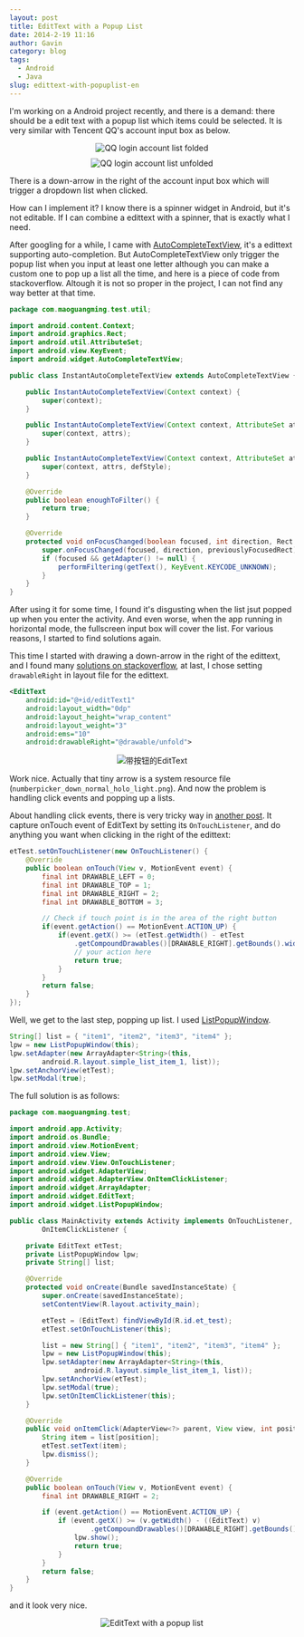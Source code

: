 ```yaml
---
layout: post
title: EditText with a Popup List
date: 2014-2-19 11:16
author: Gavin
category: blog
tags:
  - Android
  - Java
slug: edittext-with-popuplist-en
---
```


I'm working on a Android project recently, and there is a demand: there should be a edit text with a popup list which items could be selected. It is very similar with Tencent QQ's account input box as below.

<div style="text-align:center;margin:10px;"><img src="../images/qq-login.png" alt="QQ login account list folded" /></div>
<div style="text-align:center;margin:10px;"><img src="../images/qq-login2.png" alt="QQ login account list unfolded" /></div>

There is a down-arrow in the right of the account input box which will trigger a dropdown list when clicked.

How can I implement it? I know there is a spinner widget in Android, but it's not editable. If I can combine a edittext with a spinner, that is exactly what I need.

After googling for a while, I came with [AutoCompleteTextView][actv], it's a edittext supporting auto-completion. But AutoCompleteTextView only trigger the popup list when you input at least one letter although you can make a custom one to pop up a list all the time, and here is a piece of code from stackoverflow. Altough it is not so proper in the project, I can not find any way better at that time.

```java
package com.maoguangming.test.util;

import android.content.Context;
import android.graphics.Rect;
import android.util.AttributeSet;
import android.view.KeyEvent;
import android.widget.AutoCompleteTextView;

public class InstantAutoCompleteTextView extends AutoCompleteTextView {

    public InstantAutoCompleteTextView(Context context) {
        super(context);
    }

    public InstantAutoCompleteTextView(Context context, AttributeSet attrs) {
        super(context, attrs);
    }

    public InstantAutoCompleteTextView(Context context, AttributeSet attrs, int defStyle) {
        super(context, attrs, defStyle);
    }

    @Override
    public boolean enoughToFilter() {
        return true;
    }

    @Override
    protected void onFocusChanged(boolean focused, int direction, Rect previouslyFocusedRect) {
        super.onFocusChanged(focused, direction, previouslyFocusedRect);
        if (focused && getAdapter() != null) {
            performFiltering(getText(), KeyEvent.KEYCODE_UNKNOWN);
        }
    }
}
```

[actv]: http://developer.android.com/reference/android/widget/AutoCompleteTextView.html

After using it for some time, I found it's disgusting when the list jsut popped up when you enter the activity. And even worse, when the app running in horizontal mode, the fullscreen input box will cover the list. For various reasons, I started to find solutions again.

This time I started with drawing a down-arrow in the right of the edittext, and I found many [solutions on stackoverflow][et-with-button], at last, I chose setting `drawableRight` in layout file for the edittext.

[et-with-button]: http://stackoverflow.com/questions/6355096/how-to-create-edittext-with-crossx-button-at-end-of-it

```xml
<EditText
    android:id="@+id/editText1"
    android:layout_width="0dp"
    android:layout_height="wrap_content"
    android:layout_weight="3"
    android:ems="10"
    android:drawableRight="@drawable/unfold">
```

<div style="text-align:center;margin:10px;"><img src="../images/edittext-button.png" alt="带按钮的EditText" /></div>

Work nice. Actually that tiny arrow is a system resource file (`numberpicker_down_normal_holo_light.png`). And now the problem is handling click events and popping up a lists.

About handling click events, there is very tricky way in [another post][et-button-click]. It capture onTouch event of EditText by setting its `OnTouchListener`, and do anything you want when clicking in the right of the edittext:

[et-button-click]: http://stackoverflow.com/questions/3554377/handling-click-events-on-a-drawable-within-an-edittext

```java
etTest.setOnTouchListener(new OnTouchListener() {
    @Override
    public boolean onTouch(View v, MotionEvent event) {
        final int DRAWABLE_LEFT = 0;
        final int DRAWABLE_TOP = 1;
        final int DRAWABLE_RIGHT = 2;
        final int DRAWABLE_BOTTOM = 3;

        // Check if touch point is in the area of the right button
        if(event.getAction() == MotionEvent.ACTION_UP) {
            if(event.getX() >= (etTest.getWidth() - etTest
                .getCompoundDrawables()[DRAWABLE_RIGHT].getBounds().width())) {
                // your action here
                return true;
            }
        }
        return false;
    }
});
```

Well, we get to the last step, popping up list. I used [ListPopupWindow][lpw].

[lpw]: http://developer.android.com/reference/android/widget/ListPopupWindow.html

```java
String[] list = { "item1", "item2", "item3", "item4" };
lpw = new ListPopupWindow(this);
lpw.setAdapter(new ArrayAdapter<String>(this,
        android.R.layout.simple_list_item_1, list));
lpw.setAnchorView(etTest);
lpw.setModal(true);
```

The full solution is as follows:

```java
package com.maoguangming.test;

import android.app.Activity;
import android.os.Bundle;
import android.view.MotionEvent;
import android.view.View;
import android.view.View.OnTouchListener;
import android.widget.AdapterView;
import android.widget.AdapterView.OnItemClickListener;
import android.widget.ArrayAdapter;
import android.widget.EditText;
import android.widget.ListPopupWindow;

public class MainActivity extends Activity implements OnTouchListener,
        OnItemClickListener {

    private EditText etTest;
    private ListPopupWindow lpw;
    private String[] list;

    @Override
    protected void onCreate(Bundle savedInstanceState) {
        super.onCreate(savedInstanceState);
        setContentView(R.layout.activity_main);

        etTest = (EditText) findViewById(R.id.et_test);
        etTest.setOnTouchListener(this);

        list = new String[] { "item1", "item2", "item3", "item4" };
        lpw = new ListPopupWindow(this);
        lpw.setAdapter(new ArrayAdapter<String>(this,
                android.R.layout.simple_list_item_1, list));
        lpw.setAnchorView(etTest);
        lpw.setModal(true);
        lpw.setOnItemClickListener(this);
    }

    @Override
    public void onItemClick(AdapterView<?> parent, View view, int position, long id) {
        String item = list[position];
        etTest.setText(item);
        lpw.dismiss();
    }

    @Override
    public boolean onTouch(View v, MotionEvent event) {
        final int DRAWABLE_RIGHT = 2;

        if (event.getAction() == MotionEvent.ACTION_UP) {
            if (event.getX() >= (v.getWidth() - ((EditText) v)
                    .getCompoundDrawables()[DRAWABLE_RIGHT].getBounds().width())) {
                lpw.show();
                return true;
            }
        }
        return false;
    }
}
```

and it look very nice.

<div style="text-align:center;margin:10px;"><img src="../images/result.png" alt="EditText with a popup list" /></div>